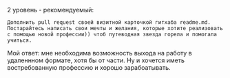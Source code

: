 

2 уровень - рекомендуемый:

    Дополнить pull request своей визитной карточкой гитхаба readme.md. Постарайтесь написать свои мечты и желания, которые хотите реализовать с помощью новой профессии)) чтоб путеводная звезда горела и помогала учиться.

Мой ответ: мне необходима возможность выхода на работу в удаленнном формате, хотя бы от части. Ну и хочется иметь востребованную профессию и хорошо зарабоатывать.